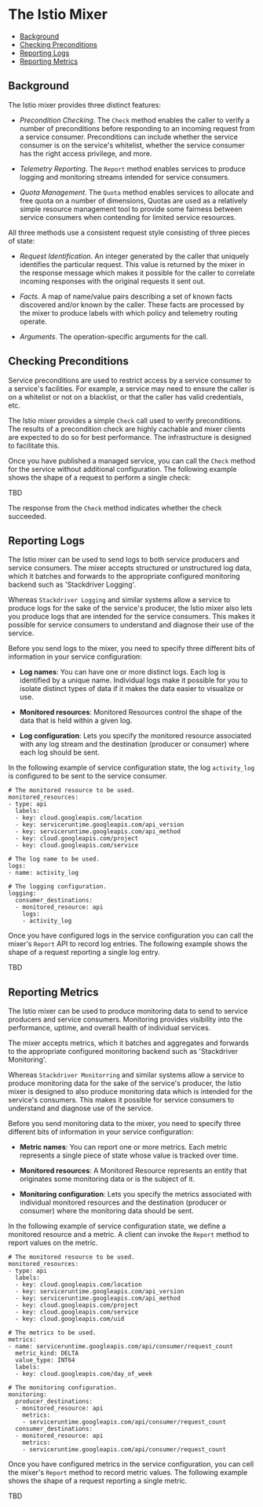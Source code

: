 # The Istio Mixer

- [Background](#background)
- [Checking Preconditions](#checking-preconditions)
- [Reporting Logs](#reporting-logs)
- [Reporting Metrics](#reporting-metrics)

## Background

The Istio mixer provides three distinct features:

- *Precondition Checking*. The `Check` method enables
the caller to verify a number of preconditions before
responding to an incoming request from a service consumer.
Preconditions can include whether the service consumer
is on the service's whitelist, whether the service consumer
has the right access privilege, and more.

- *Telemetry Reporting*. The `Report` method enables services
to produce logging and monitoring streams intended for
service consumers.

- *Quota Management*. The `Quota` method enables services
to allocate and free quota on a number of dimensions, Quotas
are used as a relatively simple resource management tool to
provide some fairness between service consumers when contending
for limited service resources.

All three methods use a consistent request style consisting of three
pieces of state:

- *Request Identification*. An integer generated by the caller
that uniquely identifies the particular request. This value is
returned by the mixer in the response message which makes it
possible for the caller to correlate incoming responses with
the original requests it sent out.

- *Facts*. A map of name/value pairs describing a set of known
facts discovered and/or known by the caller. These facts are
processed by the mixer to produce labels with which policy
and telemetry routing operate.

- *Arguments*. The operation-specific arguments for the call.

## Checking Preconditions

Service preconditions are used to restrict access
by a service consumer to a service's facilities.
For example, a service may need to ensure the caller
is on a whitelist or not on a blacklist, or that the caller
has valid credentials, etc.

The Istio mixer provides a simple `Check` call used to verify
preconditions. The results of a precondition check are highly
cachable and mixer clients are expected to do so for best
performance. The infrastructure is designed to facilitate this.

Once you have published a managed service, you can call the
`Check` method for the service without additional configuration.
The following example shows the shape of a request to perform a
single check:

TBD

The response from the `Check` method indicates whether the check succeeded.

## Reporting Logs

The Istio mixer can be used to send logs to both service producers and service consumers.
The mixer accepts structured or unstructured log data, which it batches
and forwards to the appropriate configured monitoring
backend such as 'Stackdriver Logging'.

Whereas `Stackdriver Logging` and similar systems allow a service to produce logs for
the sake of the service's producer, the Istio mixer also lets you
produce logs that are intended for the service consumers.
This makes it possible for service consumers to understand and diagnose their
use of the service.

Before you send logs to the mixer, you need to specify three different
bits of information in your service configuration:

* **Log names**: You can have one or more distinct logs. Each log is identified
by a unique name. Individual logs make it possible for you to isolate
distinct types of data if it makes the data easier to visualize or use.

* **Monitored resources**:
Monitored Resources
control the shape of the data that is held within a given log.

* **Log configuration**: Lets you specify the monitored resource associated
with any log stream and the destination (producer or consumer) where each
log should be sent.

In the following example of service configuration state, the log
`activity_log` is configured to be sent to the service consumer.

    # The monitored resource to be used.
    monitored_resources:
    - type: api
      labels:
      - key: cloud.googleapis.com/location
      - key: serviceruntime.googleapis.com/api_version
      - key: serviceruntime.googleapis.com/api_method
      - key: cloud.googleapis.com/project
      - key: cloud.googleapis.com/service

    # The log name to be used.
    logs:
    - name: activity_log

    # The logging configuration.
    logging:
      consumer_destinations:
      - monitored_resource: api
        logs:
        - activity_log

Once you have configured logs in the service configuration
you can call the mixer's `Report` API to record log entries.
The following example shows the shape of a request reporting a
single log entry.

TBD

## Reporting Metrics

The Istio mixer can be used to
produce monitoring data to send to service producers and service
consumers. Monitoring provides visibility into the performance, uptime, and
overall health of individual services.

The mixer accepts metrics, which it batches
and aggregates and forwards to the appropriate configured monitoring
backend such as 'Stackdriver Monitoring'.

Whereas `Stackdriver Monitorring` and similar systems allow a service to
produce monitoring data for the sake of the service's producer, the Istio mixer is
designed to also produce monitoring data which is intended for the service's consumers.
This makes it possible for service consumers to understand and diagnose use
of the service.

Before you send monitoring data to the mixer, you need to specify three
different bits of information in your service configuration:

* **Metric names**: You can report one or more metrics. Each metric represents
a single piece of state whose value is tracked over time.

* **Monitored resources**: A Monitored Resource
represents an entity that originates some monitoring data or is the subject
of it.

* **Monitoring configuration**: Lets you specify the metrics associated with
individual monitored resources and the destination (producer or consumer) where
the monitoring data should be sent.

In the following example of service configuration state, we define a
monitored resource and a metric. A client can invoke the `Report`
method to report values on the metric.

    # The monitored resource to be used.
    monitored_resources:
    - type: api
      labels:
      - key: cloud.googleapis.com/location
      - key: serviceruntime.googleapis.com/api_version
      - key: serviceruntime.googleapis.com/api_method
      - key: cloud.googleapis.com/project
      - key: cloud.googleapis.com/service
      - key: cloud.googleapis.com/uid

    # The metrics to be used.
    metrics:
    - name: serviceruntime.googleapis.com/api/consumer/request_count
      metric_kind: DELTA
      value_type: INT64
      labels:
      - key: cloud.googleapis.com/day_of_week

    # The monitoring configuration.
    monitoring:
      producer_destinations:
      - monitored_resource: api
        metrics:
        - serviceruntime.googleapis.com/api/consumer/request_count
      consumer_destinations:
      - monitored_resource: api
        metrics:
        - serviceruntime.googleapis.com/api/consumer/request_count

Once you have configured metrics in the service configuration, you
can cell the mixer's `Report` method to record metric values.
The following example shows the shape of a request reporting a
single metric.

TBD

